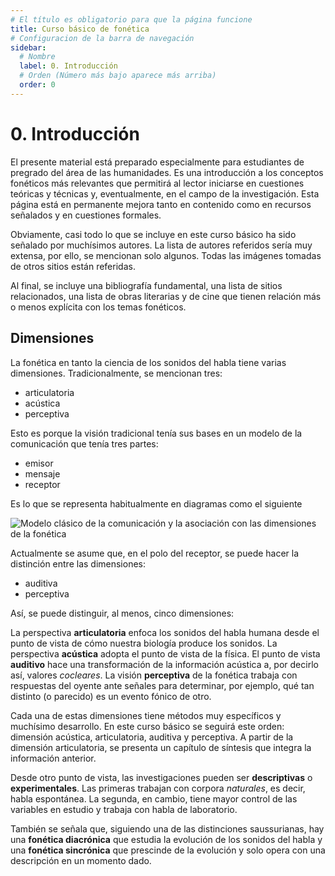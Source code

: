 ```yaml
---
# El título es obligatorio para que la página funcione
title: Curso básico de fonética
# Configuracion de la barra de navegación
sidebar:
  # Nombre
  label: 0. Introducción
  # Orden (Número más bajo aparece más arriba)
  order: 0
---
```

# 0. Introducción

El presente material está preparado especialmente para estudiantes de pregrado del área de las humanidades. Es una introducción a los conceptos fonéticos más relevantes que permitirá al lector iniciarse en cuestiones teóricas y técnicas y, eventualmente, en el campo de la investigación. Esta página está en permanente mejora tanto en contenido como en recursos señalados y en cuestiones formales.

Obviamente, casi todo lo que se incluye en este curso básico ha sido señalado por muchísimos autores. La lista de autores referidos sería muy extensa, por ello, se mencionan solo algunos. Todas las imágenes tomadas de otros sitios están referidas. 

Al final, se incluye una bibliografía fundamental, una lista de sitios relacionados, una lista de obras literarias y de cine que tienen relación más o menos explícita con los temas fonéticos.

## Dimensiones
La fonética en tanto la ciencia de los sonidos del habla tiene varias dimensiones. Tradicionalmente, se mencionan tres: 
- articulatoria
- acústica
- perceptiva

Esto es porque la visión tradicional tenía sus bases en un modelo de la comunicación que tenía tres partes:
- emisor
- mensaje
- receptor

Es lo que se representa habitualmente en diagramas como el siguiente

![Modelo clásico de la comunicación y la asociación con las dimensiones de la fonética](/imagenes/modelo_clasico_comunicacion.png "Modelo clásico de la comunicación")



Actualmente se asume que, en el polo del receptor, se puede hacer la distinción entre las dimensiones:
- auditiva
- perceptiva

Así, se puede distinguir, al menos, cinco dimensiones:

La perspectiva **articulatoria** enfoca los sonidos del habla humana desde el punto de vista de cómo nuestra biología produce los sonidos. La perspectiva **acústica** adopta el punto de vista de la física. El punto de vista **auditivo** hace una transformación de la información acústica a, por decirlo así, valores *cocleares*. La visión **perceptiva** de la fonética trabaja con respuestas del oyente ante señales para determinar, por ejemplo, qué tan distinto (o parecido) es un evento fónico de otro.

Cada una de estas dimensiones tiene métodos muy específicos y muchísimo desarrollo. En este curso básico se seguirá este orden: dimensión acústica, articulatoria, auditiva y perceptiva. A partir de la dimensión articulatoria, se presenta un capítulo de síntesis que integra la información anterior.

Desde otro punto de vista, las investigaciones pueden ser **descriptivas** o **experimentales**. Las primeras trabajan con corpora *naturales*, es decir, habla espontánea. La segunda, en cambio, tiene mayor control de las variables en estudio y trabaja con habla de laboratorio.

También se señala que, siguiendo una de las distinciones saussurianas, hay una **fonética diacrónica** que estudia la evolución de los sonidos del habla y una **fonética sincrónica** que prescinde de la evolución y solo opera con una descripción en un momento dado.
